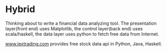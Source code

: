 # Hybrid

Thinking about to write a financial data analyzing tool. The presentation layer(front end) uses Matplotlib, the control layer(back end) uses scala/haskell, the data layer uses python to fetch free data from Internet.

www.iextrading.com provides free stock data api in Python, Java, Haskell.
